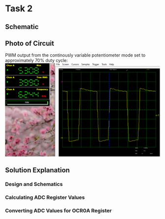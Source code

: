 # Task 2
## Schematic
## Photo of Circuit
PWM output from the continously variable potentiometer mode set to approximately 70% duty cycle:
![PWM output](continuous-oscilloscope.jpg)
## Solution Explanation
### Design and Schematics
### Calculating ADC Register Values
### Converting ADC Values for OCR0A Register

